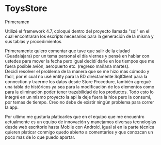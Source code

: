 # ToysStore
Primeramen


Utilizé el framework 4.7, coloqué dentro del proyecto llamada "sql" en el cual encontraran los escripts necesarios para la generación de la misma y sus tablas y procedimientos.

Primeramente quiero comentar que tuve que salir de la ciudad (Guadalajara) por un tema personal el día viernes y pensé en hablar con ustedes para mover la fecha pero igual decidí darle en los tiempos que me fuera posible avión, aeropuerto etc. (regreso mañana martes).  
Decidí resolver el problema de la manera que se me hizo mas cómodo y fácil, por el cual no usé entity para la BD directamente SqlClient para la connection y traerme los datos desde Store Procedure, también agregué una tabla de históricos ya sea para la modificación de los elementos como para la eliminación poder tener trazabilidad de los productos.
Todo esto lo integré en un mismo proyecto la api la deje fuera la hice pero la consumí, por temas de tiempo. 
Creo no debe de existir ningún problema para correr la app.

Por ultimo me gustaría platicarles que en el equipo que me encuentro actualmente es un equipo de innovación y manejamos diversas tecnologías desde web escritorio hasta Mobile con Android, igual si en la parte técnica quieren platicar conmigo quedo abierto a comentarios y que conozcan un poco mas de lo que puedo aportar.


